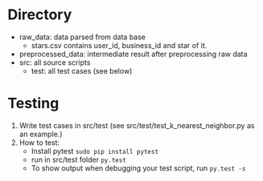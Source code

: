 # Directory
* raw_data: data parsed from data base
    * stars.csv contains user_id, business_id and star of it. 
* preprocessed_data: intermediate result after preprocessing raw data
* src: all source scripts
    * test: all test cases (see below)

# Testing
1. Write test cases in src/test (see src/test/test_k_nearest_neighbor.py as an example.)
2. How to test:
    - Install pytest ```sudo pip install pytest```
    - run in src/test folder ```py.test```
    - To show output when debugging your test script, run ```py.test -s```
